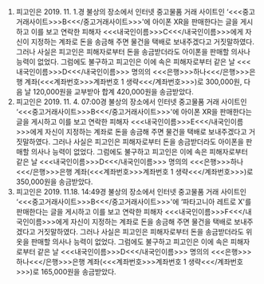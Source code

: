 1. 피고인은 2019. 11. 1.경 불상의 장소에서 인터넷 중고물품 거래 사이트인 ‘<<<중고거래사이트>>>B<<</중고거래사이트>>>'에 아이폰 XR을 판매한다는 글을 게시하고 이를 보고 연락한 피해자 <<<내국인이름>>>C<<</내국인이름>>>에게 자신이 지정하는 계좌로 돈을 송금해 주면 물건을 택배로 보내주겠다고 거짓말하였다. 그러나 사실은 피고인은 피해자로부터 돈을 송금받더라도 아이폰을 판매할 의사나 능력이 없었다. 그럼에도 불구하고 피고인은 이에 속은 피해자로부터 같은 날 <<<내국인이름>>>D<<</내국인이름>>> 명의의 <<<은행>>>하나<<</은행>>>은행 계좌(<<<계좌번호>>>계좌번호 1 생략<<</계좌번호>>>)로 300,000원, 다음 날 120,000원을 교부받아 합계 420,000원을 송금받았다.
2. 피고인은 2019. 11. 4. 07:00경 불상의 장소에서 인터넷 중고물품 거래 사이트인 ‘<<<중고거래사이트>>>B<<</중고거래사이트>>>'에 아이폰 XR을 판매한다는 글을 게시하고 이를 보고 연락한 피해자 <<<내국인이름>>>E<<</내국인이름>>>에게 자신이 지정하는 계좌로 돈을 송금해 주면 물건을 택배로 보내주겠다고 거짓말하였다. 그러나 사실은 피고인은 피해자로부터 돈을 송금받더라도 아이폰을 판매할 의사나 능력이 없었다.
그럼에도 불구하고 피고인은 이에 속은 피해자로부터 같은 날 <<<내국인이름>>>D<<</내국인이름>>> 명의의 <<<은행>>>하나<<</은행>>>은행 계좌(<<<계좌번호>>>계좌번호 1 생략<<</계좌번호>>>)로 350,000원을 송금받았다.
3. 피고인은 2019. 11.18. 14:49경 불상의 장소에서 인터넷 중고물품 거래 사이트인 ‘<<<중고거래사이트>>>B<<</중고거래사이트>>>'에 ‘파타고니아 레트로 X'를 판매한다는 글을 게시하고 이를 보고 연락한 피해자 <<<내국인이름>>>F<<</내국인이름>>>에게 자신이 지정하는 계좌로 돈을 송금해 주면 물건을 택배로 보내주겠다고 거짓말하였다. 그러나 사실은 피고인은 피해자로부터 돈을 송금받더라도 위 옷을 판매할 의사나 능력이 없었다.
그럼에도 불구하고 피고인은 이에 속은 피해자로부터 같은 날 <<<내국인이름>>>D<<</내국인이름>>> 명의의 <<<은행>>>하나<<</은행>>>은행 계좌(<<<계좌번호>>>계좌번호 1 생략<<</계좌번호>>>)로 165,000원을 송금받았다.
